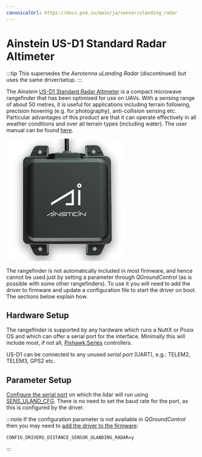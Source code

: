 ```yaml
---
canonicalUrl: https://docs.px4.io/main/ja/sensor/ulanding_radar
---
```


# Ainstein US-D1 Standard Radar Altimeter

:::tip
This supersedes the *Aerotenna uLanding Radar* (discontinued) but uses the same driver/setup.
:::

The *Ainstein* [US-D1 Standard Radar Altimeter](https://ainstein.ai/us-d1-all-weather-radar-altimeter/) is a compact microwave rangefinder that has been optimised for use on UAVs. With a sensing range of about 50 metres, it is useful for applications including terrain following, precision hovering (e.g. for photography), anti-collision sensing etc. Particular advantages of this product are that it can operate effectively in all weather conditions and over all terrain types (including water). The user manual can be found [here](https://ainstein.ai/wp-content/uploads/US-D1-Technical-User-Manual-D00.02.05.docx.pdf).

![Ainstein US-DA](../../assets/hardware/sensors/ainstein/us_d1_hero.jpg)

The rangefinder is not automatically included in most firmware, and hence cannot be used just by setting a parameter through *QGroundControl* (as is possible with some other rangefinders). To use it you will need to add the driver to firmware and update a configuration file to start the driver on boot. The sections below explain how.


## Hardware Setup

The rangefinder is supported by any hardware which runs a NuttX or Posix OS and which can offer a serial port for the interface. Minimally this will include most, if not all, [Pixhawk Series](../flight_controller/pixhawk_series.md) controllers.

US-D1 can be connected to any unused *serial port* (UART), e.g.: TELEM2, TELEM3, GPS2 etc.

## Parameter Setup

[Configure the serial port](../peripherals/serial_configuration.md) on which the lidar will run using [SENS_ULAND_CFG](../advanced_config/parameter_reference.md#SENS_ULAND_CFG). There is no need to set the baud rate for the port, as this is configured by the driver.

:::note
If the configuration parameter is not available in *QGroundControl* then you may need to [add the driver to the firmware](../peripherals/serial_configuration.md#parameter_not_in_firmware):
```
CONFIG_DRIVERS_DISTANCE_SENSOR_ULANDING_RADAR=y
```
:::
